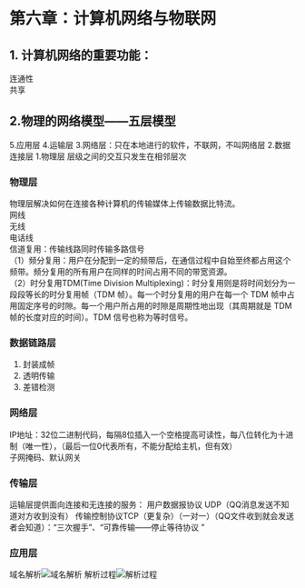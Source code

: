 # 第六章：计算机网络与物联网  

## 1. 计算机网络的重要功能：  
连通性  
共享  

## 2.物理的网络模型——五层模型  
5.应用层
4.运输层
3.网络层：只在本地进行的软件，不联网，不叫网络层
2.数据连接层
1.物理层
层级之间的交互只发生在相邻层次  

### 物理层  
物理层解决如何在连接各种计算机的传输媒体上传输数据比特流。  
网线  
无线  
电话线  
信道复用：传输线路同时传输多路信号  
（1）频分复用：用户在分配到一定的频带后，在通信过程中自始至终都占用这个频带。频分复用的所有用户在同样的时间占用不同的带宽资源。  
（2）时分复用TDM(Time Division Multiplexing)：时分复用则是将时间划分为一段段等长的时分复用帧（TDM 帧）。每一个时分复用的用户在每一个 TDM 帧中占用固定序号的时隙。每一个用户所占用的时隙是周期性地出现（其周期就是 TDM  帧的长度对应的时间）。TDM 信号也称为等时信号。  

### 数据链路层  
1. 封装成帧  
2. 透明传输  
3. 差错检测  

### 网络层  
IP地址：32位二进制代码，每隔8位插入一个空格提高可读性，每八位转化为十进制（唯一性），（最后一位0代表所有，不能分配给主机，但有效）  
子网掩码、默认网关  

### 传输层  
运输层提供面向连接和无连接的服务：
用户数据报协议 UDP（QQ消息发送不知道对方收到没有）
传输控制协议TCP（更复杂）（一对一）（QQ文件收到就会发送者会知道）：“三次握手”、“可靠传输——停止等待协议 ”

### 应用层  
域名解析![域名解析](F:\Tencent\QQ\1.png)
解析过程![解析过程](F:\Tencent\QQ\2.png)